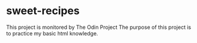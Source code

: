 # sweet-recipes
This project is monitored by The Odin Project
The purpose of this project is to practice my basic html knowledge.
